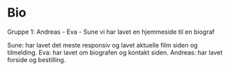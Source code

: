 # Bio
Gruppe 1: Andreas - Eva - Sune 
vi har lavet en hjemmeside til en biograf 

Sune: har lavet det meste responsiv og lavet aktuelle film siden og tilmelding.
Eva: har lavet om biografen og kontakt siden. 
Andreas: har lavet forside og bestilling. 
